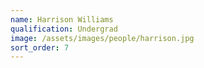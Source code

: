 ```yaml
---
name: Harrison Williams
qualification: Undergrad
image: /assets/images/people/harrison.jpg
sort_order: 7
---
```

